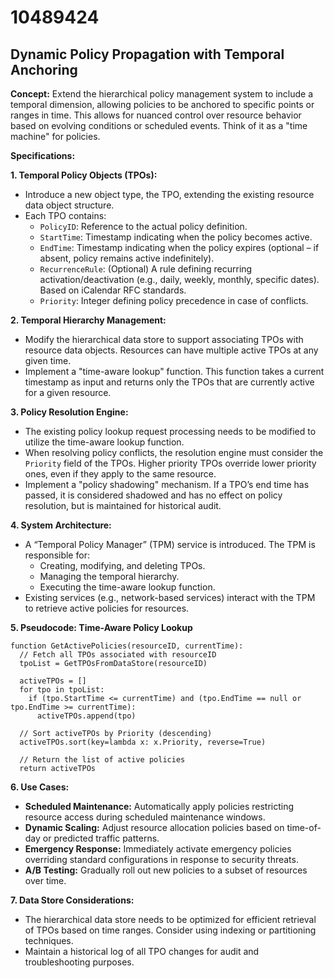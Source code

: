 # 10489424

## Dynamic Policy Propagation with Temporal Anchoring

**Concept:** Extend the hierarchical policy management system to include a temporal dimension, allowing policies to be anchored to specific points or ranges in time. This allows for nuanced control over resource behavior based on evolving conditions or scheduled events. Think of it as a "time machine" for policies.

**Specifications:**

**1. Temporal Policy Objects (TPOs):**

*   Introduce a new object type, the TPO, extending the existing resource data object structure.
*   Each TPO contains:
    *   `PolicyID`:  Reference to the actual policy definition.
    *   `StartTime`: Timestamp indicating when the policy becomes active.
    *   `EndTime`: Timestamp indicating when the policy expires (optional – if absent, policy remains active indefinitely).
    *   `RecurrenceRule`: (Optional)  A rule defining recurring activation/deactivation (e.g., daily, weekly, monthly, specific dates). Based on iCalendar RFC standards.
    *   `Priority`: Integer defining policy precedence in case of conflicts.

**2. Temporal Hierarchy Management:**

*   Modify the hierarchical data store to support associating TPOs with resource data objects.  Resources can have multiple active TPOs at any given time.
*   Implement a "time-aware lookup" function.  This function takes a current timestamp as input and returns only the TPOs that are currently active for a given resource.

**3. Policy Resolution Engine:**

*   The existing policy lookup request processing needs to be modified to utilize the time-aware lookup function.
*   When resolving policy conflicts, the resolution engine must consider the `Priority` field of the TPOs.  Higher priority TPOs override lower priority ones, even if they apply to the same resource.
*   Implement a "policy shadowing" mechanism. If a TPO’s end time has passed, it is considered shadowed and has no effect on policy resolution, but is maintained for historical audit.

**4. System Architecture:**

*   A “Temporal Policy Manager” (TPM) service is introduced.  The TPM is responsible for:
    *   Creating, modifying, and deleting TPOs.
    *   Managing the temporal hierarchy.
    *   Executing the time-aware lookup function.
*   Existing services (e.g., network-based services) interact with the TPM to retrieve active policies for resources.

**5. Pseudocode: Time-Aware Policy Lookup**

```
function GetActivePolicies(resourceID, currentTime):
  // Fetch all TPOs associated with resourceID
  tpoList = GetTPOsFromDataStore(resourceID)

  activeTPOs = []
  for tpo in tpoList:
    if (tpo.StartTime <= currentTime) and (tpo.EndTime == null or tpo.EndTime >= currentTime):
      activeTPOs.append(tpo)

  // Sort activeTPOs by Priority (descending)
  activeTPOs.sort(key=lambda x: x.Priority, reverse=True)

  // Return the list of active policies
  return activeTPOs
```

**6. Use Cases:**

*   **Scheduled Maintenance:** Automatically apply policies restricting resource access during scheduled maintenance windows.
*   **Dynamic Scaling:** Adjust resource allocation policies based on time-of-day or predicted traffic patterns.
*   **Emergency Response:** Immediately activate emergency policies overriding standard configurations in response to security threats.
*   **A/B Testing:** Gradually roll out new policies to a subset of resources over time.

**7. Data Store Considerations:**

*   The hierarchical data store needs to be optimized for efficient retrieval of TPOs based on time ranges.  Consider using indexing or partitioning techniques.
*   Maintain a historical log of all TPO changes for audit and troubleshooting purposes.